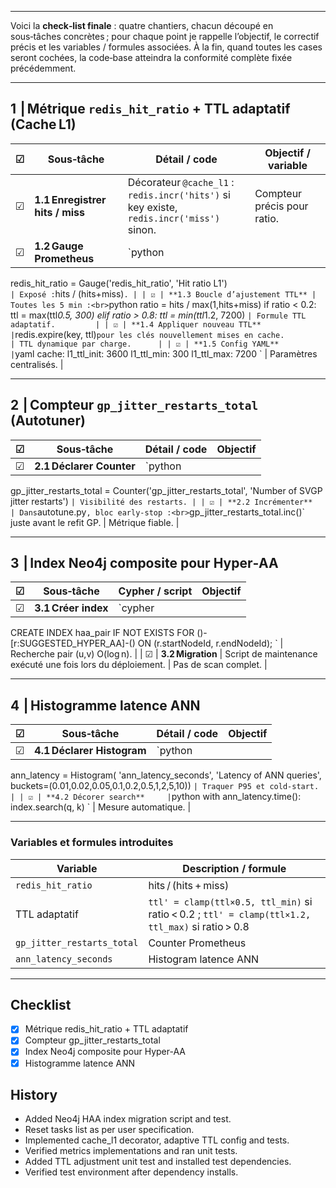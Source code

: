 ----------
Voici la **check‑list finale** : quatre chantiers, chacun découpé en sous‑tâches concrètes ; pour chaque point je rappelle l’objectif, le correctif précis et les variables / formules associées. À la fin, quand toutes les cases seront cochées, la code‑base atteindra la conformité complète fixée précédemment.

---

## 1  | Métrique `redis_hit_ratio` + TTL adaptatif (Cache L1)

| ☑ | Sous‑tâche                      | Détail / code                                                                                                                                          | Objectif / variable            |
| - | ------------------------------- | ------------------------------------------------------------------------------------------------------------------------------------------------------ | ------------------------------ |
| ☑ | **1.1 Enregistrer hits / miss** | Décorateur `@cache_l1` :<br>`redis.incr('hits')` si key existe,<br>`redis.incr('miss')` sinon.                                                         | Compteur précis pour ratio.    |
| ☑ | **1.2 Gauge Prometheus**        | `python
redis_hit_ratio = Gauge('redis_hit_ratio', 'Hit ratio L1')
`                                                                                 | Exposé : `hits / (hits+miss)`. |
| ☑ | **1.3 Boucle d’ajustement TTL** | Toutes les 5 min :<br>`python
ratio = hits / max(1,hits+miss)
if ratio < 0.2: ttl = max(ttl*0.5, 300)
elif ratio > 0.8: ttl = min(ttl*1.2, 7200)
` | Formule TTL adaptatif.         |
| ☑ | **1.4 Appliquer nouveau TTL**   | `redis.expire(key, ttl)` pour les clés nouvellement mises en cache.                                                                                    | TTL dynamique par charge.      |
| ☑ | **1.5 Config YAML**             | `yaml
cache:
  l1_ttl_init: 3600
  l1_ttl_min: 300
  l1_ttl_max: 7200
`                                                                           | Paramètres centralisés.        |

---

## 2  | Compteur `gp_jitter_restarts_total` (Autotuner)

| ☑ | Sous‑tâche               | Détail / code                                                                                                     | Objectif                 |
| - | ------------------------ | ----------------------------------------------------------------------------------------------------------------- | ------------------------ |
| ☑ | **2.1 Déclarer Counter** | `python
gp_jitter_restarts_total = Counter('gp_jitter_restarts_total',
    'Number of SVGP jitter restarts')
` | Visibilité des restarts. |
| ☑ | **2.2 Incrémenter**      | Dans `autotune.py`, bloc early‑stop :<br>`gp_jitter_restarts_total.inc()` juste avant le refit GP.                | Métrique fiable.         |

---

## 3  | Index Neo4j composite pour Hyper‑AA

| ☑ | Sous‑tâche          | Cypher / script                                                                                                     | Objectif                       |
| - | ------------------- | ------------------------------------------------------------------------------------------------------------------- | ------------------------------ |
| ☑ | **3.1 Créer index** | `cypher
CREATE INDEX haa_pair IF NOT EXISTS
FOR ()-[r:SUGGESTED_HYPER_AA]-()
ON (r.startNodeId, r.endNodeId);
` | Recherche pair (u,v) O(log n). |
| ☑ | **3.2 Migration**   | Script de maintenance exécuté une fois lors du déploiement.                                                         | Pas de scan complet.           |

---

## 4  | Histogramme latence ANN

| ☑ | Sous‑tâche                 | Détail / code                                                                                                                                 | Objectif                   |
| - | -------------------------- | --------------------------------------------------------------------------------------------------------------------------------------------- | -------------------------- |
| ☑ | **4.1 Déclarer Histogram** | `python
ann_latency = Histogram(
  'ann_latency_seconds',
  'Latency of ANN queries',
  buckets=(0.01,0.02,0.05,0.1,0.2,0.5,1,2,5,10))
` | Traquer P95 et cold‑start. |
| ☑ | **4.2 Décorer search**     | `python
with ann_latency.time():
    index.search(q, k)
`                                                                                  | Mesure automatique.        |

---

### Variables et formules introduites

| Variable                   | Description / formule                                                                             |
| -------------------------- | ------------------------------------------------------------------------------------------------- |
| `redis_hit_ratio`          | hits / (hits + miss)                                                                              |
| TTL adaptatif              | `ttl' = clamp(ttl×0.5, ttl_min)` si ratio < 0.2 ; `ttl' = clamp(ttl×1.2, ttl_max)` si ratio > 0.8 |
| `gp_jitter_restarts_total` | Counter Prometheus                                                                                |
| `ann_latency_seconds`      | Histogram latence ANN                                                                             |

---

## Checklist
- [x] Métrique redis_hit_ratio + TTL adaptatif
- [x] Compteur gp_jitter_restarts_total
- [x] Index Neo4j composite pour Hyper-AA
- [x] Histogramme latence ANN

## History
- Added Neo4j HAA index migration script and test.
- Reset tasks list as per user specification.
- Implemented cache_l1 decorator, adaptive TTL config and tests.
- Verified metrics implementations and ran unit tests.
- Added TTL adjustment unit test and installed test dependencies.
- Verified test environment after dependency installs.
